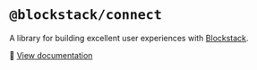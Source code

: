 # `@blockstack/connect`

A library for building excellent user experiences with [Blockstack](https://blockstack.org/).

:blue_book: [View documentation](https://docs.blockstack.org/develop/connect/overview.html)
